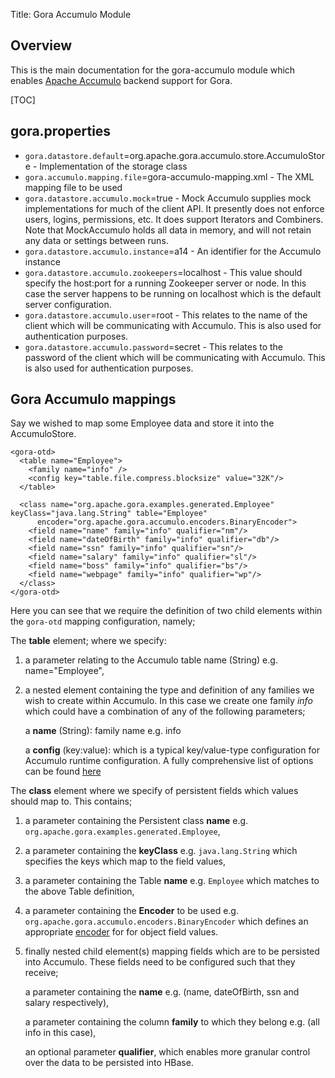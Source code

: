 Title: Gora Accumulo Module

## Overview
This is the main documentation for the gora-accumulo module which
enables [Apache Accumulo](http://accumulo.apache.org) backend support for Gora. 

[TOC]

## gora.properties 
* <code>gora.datastore.default</code>=org.apache.gora.accumulo.store.AccumuloStore - Implementation of the storage class 
* <code>gora.accumulo.mapping.file</code>=gora-accumulo-mapping.xml                - The XML mapping file to be used 
* <code>gora.datastore.accumulo.mock</code>=true                                   - Mock Accumulo supplies mock implementations for much of the client API. It presently does not enforce users, logins, permissions, etc. It does support Iterators and Combiners. Note that MockAccumulo holds all data in memory, and will not retain any data or settings between runs. 
* <code>gora.datastore.accumulo.instance</code>=a14                                - An identifier for the Accumulo instance
* <code>gora.datastore.accumulo.zookeepers</code>=localhost                        - This value should specify the host:port for a running Zookeeper server or node. In this case the server happens to be running on localhost which is the default server configuration.
* <code>gora.datastore.accumulo.user</code>=root                                   - This relates to the name of the client which will be communicating with Accumulo. This is also used for authentication purposes.
* <code>gora.datastore.accumulo.password</code>=secret                             - This relates to the password of the client which will be communicating with Accumulo. This is also used for authentication purposes.

## Gora Accumulo mappings 
Say we wished to map some Employee data and store it into the AccumuloStore.

    <gora-otd>
      <table name="Employee">
        <family name="info" />
        <config key="table.file.compress.blocksize" value="32K"/>
      </table>

      <class name="org.apache.gora.examples.generated.Employee" keyClass="java.lang.String" table="Employee" 
          encoder="org.apache.gora.accumulo.encoders.BinaryEncoder">
        <field name="name" family="info" qualifier="nm"/>
        <field name="dateOfBirth" family="info" qualifier="db"/>
        <field name="ssn" family="info" qualifier="sn"/>
        <field name="salary" family="info" qualifier="sl"/>
        <field name="boss" family="info" qualifier="bs"/>
        <field name="webpage" family="info" qualifier="wp"/>
      </class>
    </gora-otd>

Here you can see that we require the definition of two child elements within the <code>gora-otd</code> mapping configuration, namely;

The **table** element; where we specify:

1. a parameter relating to the Accumulo table name (String) e.g. name="Employee",

2. a nested element containing the type and definition of any families we wish to create within Accumulo. In this case we create one family *info* which could have a combination of any of the following parameters;
  
   a **name** (String): family name e.g. info

   a **config** (key:value): which is a typical key/value-type configuration for Accumulo runtime configuration. A fully comprehensive list of options can be found [here](http://accumulo.apache.org/1.5/accumulo_user_manual.html#_table_configuration)   

The **class** element where we specify of persistent fields which values should map to. This contains;

1. a parameter containing the Persistent class **name** e.g. <code>org.apache.gora.examples.generated.Employee</code>,

2. a parameter containing the **keyClass** e.g. <code>java.lang.String</code> which specifies the keys which map to the field values,

3. a parameter containing the Table **name** e.g. <code>Employee</code> which matches to the above Table definition,

4. a parameter containing the **Encoder** to be used e.g. <code>org.apache.gora.accumulo.encoders.BinaryEncoder</code> which defines an appropriate [encoder](https://github.com/apache/gora/tree/master/gora-accumulo/src/main/java/org/apache/gora/accumulo/encoders) for for object field values. 

5. finally nested child element(s) mapping fields which are to be persisted into Accumulo. These fields need to be configured such that they receive;

   a parameter containing the **name** e.g. (name, dateOfBirth, ssn and salary respectively),

   a parameter containing the column **family** to which they belong e.g. (all info in this case),

   an optional parameter **qualifier**, which enables more granular control over the data to be persisted into HBase.
